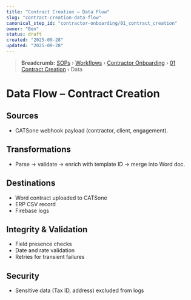 ```yaml
---
title: "Contract Creation – Data Flow"
slug: "contract-creation-data-flow"
canonical_step_id: "contractor-onboarding/01_contract_creation"
owner: "Ben"
status: draft
created: "2025-09-28"
updated: "2025-09-28"
---
```


> **Breadcrumb:** [SOPs](/docs/sop/README.md) › [Workflows](/docs/sop/workflow/README.md) › [Contractor Onboarding](../) › [01 Contract Creation](../01_contract_creation/README.md) › Data


# Data Flow – Contract Creation

## Sources
- CATSone webhook payload (contractor, client, engagement).

## Transformations
- Parse → validate → enrich with template ID → merge into Word doc.

## Destinations
- Word contract uploaded to CATSone  
- ERP CSV record  
- Firebase logs

## Integrity & Validation
- Field presence checks  
- Date and rate validation  
- Retries for transient failures

## Security
- Sensitive data (Tax ID, address) excluded from logs
